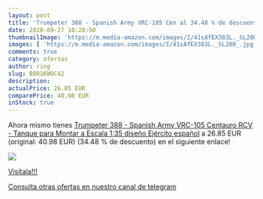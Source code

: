 ```yaml
---
layout: post
title: 'Trumpeter 388 - Spanish Army VRC-105 Cen al 34.48 % de descuento'
date: 2020-09-27 10:28:50
thumbnailImage: 'https://m.media-amazon.com/images/I/41sAfEX383L._SL200_.jpg'
images: [ 'https://m.media-amazon.com/images/I/41sAfEX383L._SL200_.jpg' ]
comments: true
category: ofertas
author: ring
slug: B001KWOC42
description:
actualPrice: 26.85 EUR
comparePrice: 40.98 EUR
inStock: true
---
```


Ahora mismo tienes [Trumpeter 388 - Spanish Army VRC-105 Centauro RCV - Tanque para Montar a Escala 1:35 diseño Ejército español](https://www.amazon.com/dp/B001KWOC42/?tag=redken08-20) a 26.85 EUR (original: 40.98 EUR) (34.48 %  de descuento) en el siguiente enlace!

[![](https://m.media-amazon.com/images/I/41sAfEX383L._SL200_.jpg)](https://www.amazon.com/dp/B001KWOC42/?tag=redken08-20)

[Visítala!!!](https://www.amazon.com/dp/B001KWOC42/?tag=redken08-20)

[Consulta otras ofertas en nuestro canal de telegram](https://t.me/s/ofertas25)
